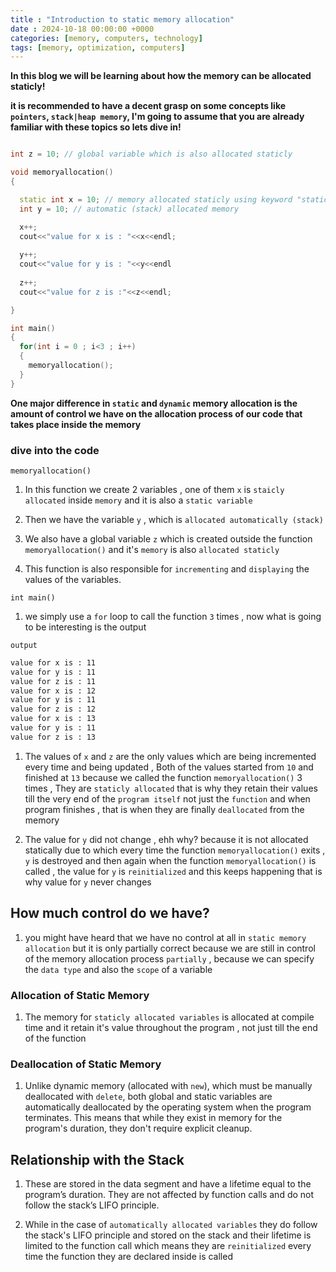```yaml
---
title : "Introduction to static memory allocation"
date : 2024-10-18 00:00:00 +0000
categories: [memory, computers, technology]
tags: [memory, optimization, computers]
---
```


**In this blog we will be learning about how the memory can be allocated staticly!**


**it is recommended to have a decent grasp on some concepts like `pointers`, `stack|heap memory`, I'm going to assume that you are already familiar with these topics so lets dive in!**


```c++

int z = 10; // global variable which is also allocated staticly

void memoryallocation()
{

  static int x = 10; // memory allocated staticly using keyword "static"
  int y = 10; // automatic (stack) allocated memory

  x++;
  cout<<"value for x is : "<<x<<endl;
  
  y++;
  cout<<"value for y is : "<<y<<endl
  
  z++;
  cout<<"value for z is :"<<z<<endl;

}

int main()
{
  for(int i = 0 ; i<3 ; i++)
  {
    memoryallocation();
  }
}
```

**One major difference in `static` and `dynamic` memory allocation is the amount of control we have on the allocation process of our code that takes place inside the memory**

### dive into the code

`memoryallocation()`

1. In this function we create 2 variables , one of them `x` is `staicly allocated` inside `memory` and it is also a `static variable` 

2. Then we have the variable  `y` , which is `allocated automatically (stack)`

3. We also have a global variable `z` which is created outside the function `memoryallocation()` and it's `memory` is also  `allocated staticly`

4. This function is also responsible for `incrementing` and `displaying` the values of the variables.


`int main()`

1. we simply use a `for` loop to call the function `3` times , now what is going to be interesting is the output

`output`

```bash
value for x is : 11
value for y is : 11
value for z is : 11
value for x is : 12
value for y is : 11
value for z is : 12
value for x is : 13
value for y is : 11
value for z is : 13
```

1. The values of `x` and `z` are the only values which are being incremented every time and being updated , Both of the values started from `10` and finished at `13` because we called the function `memoryallocation()` 3 times , They are `staticly allocated` that is why they retain their values till the very end of the `program itself`  not just the `function` and when program finishes  , that is when they are finally `deallocated` from the memory 

2. The value for `y` did not change , ehh why? because it is not allocated statically due to which every time the function `memoryallocation()` exits , `y` is destroyed and then again when the function `memoryallocation()` is called  , the value for `y` is `reinitialized` and this keeps happening that is why value for `y` never changes

## How much control do we have?

1. you might have heard that we have no control at all in `static memory allocation` but it is only partially correct because we are still in control of the memory allocation process `partially` , because we can specify the `data type` and also the `scope` of a variable 


### Allocation of Static Memory

1. The  memory for `staticly allocated variables` is allocated at compile time and it retain it's value throughout the program , not just till the end of the function


### Deallocation of Static Memory

1.  Unlike dynamic memory (allocated with `new`), which must be manually deallocated with `delete`, both global and static variables are automatically deallocated by the operating system when the program terminates. This means that while they exist in memory for the program's duration, they don't require explicit cleanup.



## Relationship with the Stack

1. These are stored in the data segment and have a lifetime equal to the program’s duration. They are not affected by function calls and do not follow the stack’s LIFO principle.

2. While in the case of `automatically allocated variables` they do follow the stack's LIFO principle and  stored on the stack and their lifetime is limited to the function call which means they are `reinitialized` every time the function they are declared inside is called
